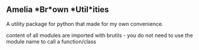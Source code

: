 Amelia \*Br\*own \*Util\*ities
--------------------------------

A utility package for python that made for my own convenience.

content of all modules are imported with brutils - you do not need to use the module name to call a function/class

